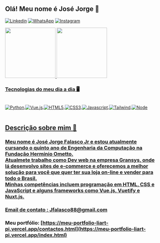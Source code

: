 ## Olá! Meu nome é José Jorge 👋

[![Linkedin](https://img.shields.io/badge/LinkedIn-0077B5?style=for-the-badge&logo=linkedin&logoColor=white
)](https://www.linkedin.com/in/jos%C3%A9-jorge-falasco-520505207/)
[![WhatsApp](https://img.shields.io/badge/WhatsApp-25D366?style=for-the-badge&logo=whatsapp&logoColor=white
)](http://wa.me/5519996459448)
[![Instagram](https://img.shields.io/badge/Instagram-E4405F?style=for-the-badge&logo=instagram&logoColor=white
)](https://www.instagram.com/jose.jorge019/?hl=pt_BR)

<a href="https://github.com/Jose6348">
<img height="165em" src="https://github-readme-stats-sigma-five.vercel.app/api?username=Jose6348&show_icons=true&theme=dark&include_all_commits=true&count_private=true"/>
<img loading="lazy" height="165em" width=""180em" src="https://github-readme-stats.vercel.app/api/top-langs/?username=Jose6348&layout=compact&langs_count=7&theme=dark"/>


### Tecnologias do meu dia a dia 🖥️

<div style = 'display: inline_block'><br/>
<img align='center' alt='Python' src='https://img.shields.io/badge/Python-3776AB?style=for-the-badge&logo=python&logoColor=white' />
<img align='center' alt='Vue.js' src='https://img.shields.io/badge/Vue.js-35495E?style=for-the-badge&logo=vue.js&logoColor=4FC08D' />
<img align='center' alt='HTML5' src='https://img.shields.io/badge/HTML5-E34F26?style=for-the-badge&logo=html5&logoColor=white' />
<img align='center' alt='CSS3' src='https://img.shields.io/badge/CSS3-1572B6?style=for-the-badge&logo=css3&logoColor=white' />
<img align='center' alt='Javascript' src='https://img.shields.io/badge/JavaScript-323330?style=for-the-badge&logo=javascript&logoColor=F7DF1E' />
<img align='center' alt='Tailwind' src='https://img.shields.io/badge/Tailwind_CSS-38B2AC?style=for-the-badge&logo=tailwind-css&logoColor=white' />
<img align='center' alt='Node' src='https://img.shields.io/badge/Node.js-43853D?style=for-the-badge&logo=node.js&logoColor=white' />
 

</div><br/> 

 <h2>Descrição sobre mim 🙋</h2> 
<h3> Meu nome é José Jorge Falasco Jr e estou atualmente cursando o quinto ano de
Engenharia da Computação na Fundação Hermínio Ometto.<br>
Atualmete trabalho como Dev web na empresa Gransys, onde lá desenvolvo sites de e-commerce e oferecemos a melhor solução para você que quer ter sua loja on-line e vender para todo o Brasil.<br>
Minhas competências incluem programação em HTML, CSS e JavaScript e alguns frameworks como Vue.js, Vuetify e Nuxt.js.</h3>

### Email de contato : Jfalasco88@gmail.com
### Meu portfólio: [https://meu-portfolio-liart-pi.vercel.app/contactos.html](https://meu-portfolio-liart-pi.vercel.app/index.html)
